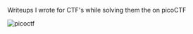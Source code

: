 Writeups I wrote for CTF's while solving them the on picoCTF

![picoctf](https://github.com/anshul-wali/Picoctf/assets/91263826/a3f39788-6c1c-47fc-af1c-75e244be0711)
